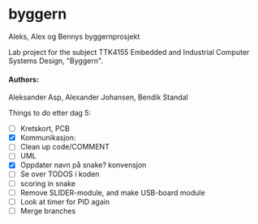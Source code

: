 ﻿# byggern
Aleks, Alex og Bennys byggernprosjekt

Lab project for the subject TTK4155 Embedded and Industrial Computer Systems Design, "Byggern".
#### Authors:
Aleksander Asp, Alexander Johansen, Bendik Standal


Things to do etter dag 5:
   

- [ ] Kretskort, PCB
- [x] Kommunikasjon: 
- [ ] Clean up code/COMMENT
- [ ] UML
- [x] Oppdater navn på snake? konvensjon
- [ ] Se over TODOS i koden
- [ ] scoring in snake
- [ ] Remove SLIDER-module, and make USB-board module
- [ ] Look at timer for PID again
- [ ] Merge branches
